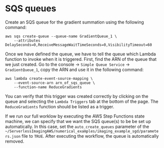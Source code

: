 
# SQS queues

Create an SQS queue for the gradient summation using the following command:

```
aws sqs create-queue --queue-name GradientQueue_1 \
    --attributes DelaySeconds=0,ReceiveMessageWaitTimeSeconds=0,VisibilityTimeout=60
```

Once we have defined the queue, we have to tell the queue which Lambda function to invoke when it is triggered. First, find the ARN of the queue that we just created. Go to the console -> `Simple Queue Service` -> `GradientQueue_1`, copy the ARN and use it in the following command:

```
aws lambda create-event-source-mapping \
    --event-source-arn arn_of_sqs_queue \
    --function-name ReduceGradients
```

You can verify that this trigger was created correctly by clicking on the queue and selecting the `Lambda Triggers` tab at the bottom of the page. The `ReduceGradients` function should be listed as a trigger.

If we run our full worklow by executing the AWS Step Functions state machine, we can specify that we want the SQS queue(s) to be be set up automatically. In this case, set the `auto_create_queues` parameter of the `~/ServerlessImagingAWS/numerical_examples/imaging_example_sgd/parameters.json` file to `TRUE`. After executing the workflow, the queue is automatically removed.
